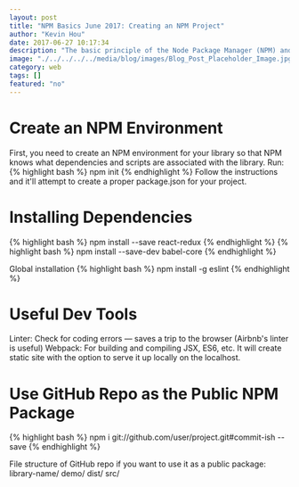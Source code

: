 ```yaml
---
layout: post
title: "NPM Basics June 2017: Creating an NPM Project"
author: "Kevin Hou"
date: 2017-06-27 10:17:34
description: "The basic principle of the Node Package Manager (NPM) and how to create your own packages."
image: "./../../../../media/blog/images/Blog_Post_Placeholder_Image.jpg"
category: web
tags: []
featured: "no"
---
```

# Create an NPM Environment
First, you need to create an NPM environment for your library so that NPM knows what dependencies and scripts are associated with the library. Run:
{% highlight bash %}
npm init
{% endhighlight %}
Follow the instructions and it'll attempt to create a proper package.json for your project.

# Installing Dependencies
{% highlight bash %}
npm install --save react-redux
{% endhighlight %}
{% highlight bash %}
npm install --save-dev babel-core
{% endhighlight %}

Global installation
{% highlight bash %}
npm install -g eslint
{% endhighlight %}

# Useful Dev Tools
Linter: Check for coding errors — saves a trip to the browser (Airbnb's linter is useful)
Webpack: For building and compiling JSX, ES6, etc. It will create static site with the option to serve it up locally on the localhost.

# Use GitHub Repo as the Public NPM Package
{% highlight bash %}
npm i git://github.com/user/project.git#commit-ish --save
{% endhighlight %}

File structure of GitHub repo if you want to use it as a public package:
library-name/
    demo/
    dist/
    src/

